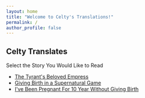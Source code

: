 ```yaml
---
layout: home
title: "Welcome to Celty's Translations!"
permalink: /
author_profile: false
---
```


## Celty Translates

Select the Story You Would Like to Read

- [The Tyrant's Beloved Empress](/tyrant-toc/index.md/)
- [Giving Birth in a Supernatural Game](/supernatural-toc/)
- [I've Been Pregnant For 10 Year Without Giving Birth](/10years-toc/)
